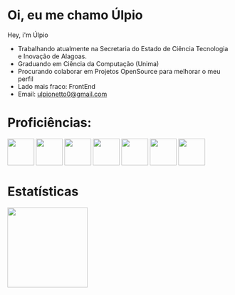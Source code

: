 # Oi, eu me chamo Úlpio
Hey, i'm Úlpio

- Trabalhando atualmente na Secretaria do Estado de Ciência Tecnologia e Inovação de Alagoas.
- Graduando em Ciência da Computação (Unima)
- Procurando colaborar em Projetos OpenSource para melhorar o meu perfil
- Lado mais fraco: FrontEnd
- Email: ulpionetto0@gmail.com

# Proficiências:
<img src="https://cdn.jsdelivr.net/gh/devicons/devicon/icons/go/go-original-wordmark.svg" width="60" height="60" />
<img src="https://cdn.jsdelivr.net/gh/devicons/devicon/icons/java/java-original.svg" width="60" height="60" />
<img src="https://cdn.jsdelivr.net/gh/devicons/devicon/icons/git/git-original.svg" width="60" height="60" />
<img src="https://cdn.jsdelivr.net/gh/devicons/devicon/icons/linux/linux-original.svg"  width="60" height="60"/>
<img src="https://cdn.jsdelivr.net/gh/devicons/devicon/icons/javascript/javascript-original.svg" width="60" height="60" />
<img src="https://cdn.jsdelivr.net/gh/devicons/devicon/icons/python/python-original.svg" width="60" height="60" />
<img src="https://cdn.jsdelivr.net/gh/devicons/devicon/icons/github/github-original.svg" width="60" height="60" />

# Estatísticas
<div>
<a href="https://github.com/Ulpio">
<img loading="lazy" height="180em" src="https://github-readme-stats.vercel.app/api/top-langs/?username=Ulpio&layout=compact&langs_count=7&theme=dracula"/>
</div>

